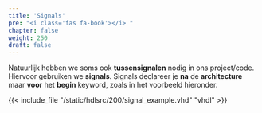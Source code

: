 ```yaml
---
title: 'Signals'
pre: "<i class='fas fa-book'></i> "
chapter: false
weight: 250
draft: false
---
```


Natuurlijk hebben we soms ook **tussensignalen** nodig in ons project/code. Hiervoor gebruiken we **signals**.
Signals declareer je **na** de **architecture** maar **voor** het **begin** keyword, zoals in het voorbeeld hieronder.


{{< include_file "/static/hdlsrc/200/signal_example.vhd" "vhdl" >}}